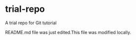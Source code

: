# trial-repo
A trial repo for Git tutorial

README.md file was just edited.This file was modified locally.
